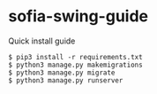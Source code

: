 # sofia-swing-guide

Quick install guide
```
$ pip3 install -r requirements.txt
$ python3 manage.py makemigrations
$ python3 manage.py migrate
$ python3 manage.py runserver
```
